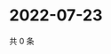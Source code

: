 # 2022-07-23

共 0 条

<!-- BEGIN WEIBO -->
<!-- 最后更新时间 Sat Jul 23 2022 15:00:48 GMT+0800 (China Standard Time) -->

<!-- END WEIBO -->
